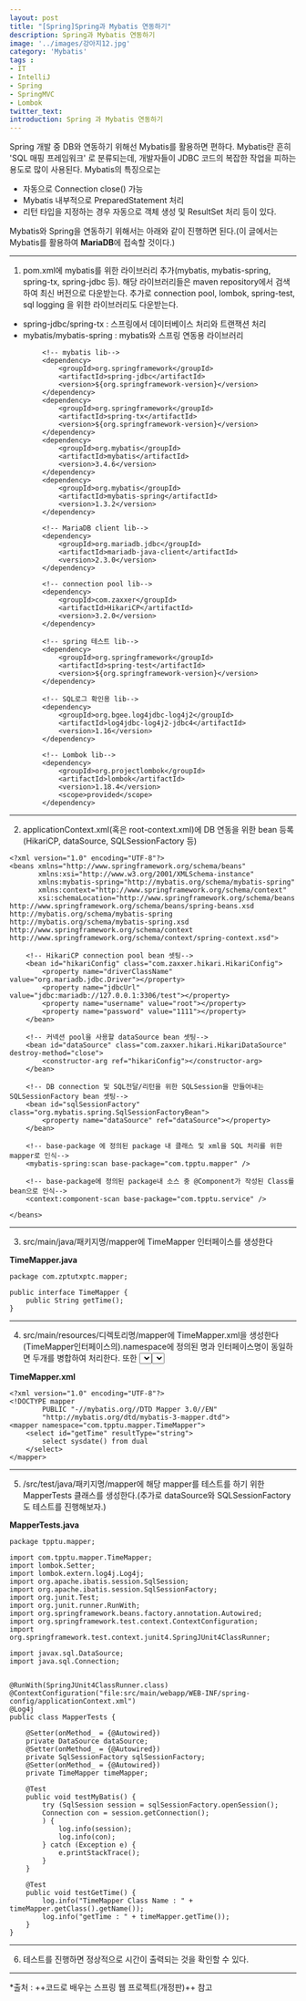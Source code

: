 ```yaml
---
layout: post
title: "[Spring]Spring과 Mybatis 연동하기"
description: Spring과 Mybatis 연동하기
image: '../images/강아지12.jpg'
category: 'Mybatis'
tags : 
- IT
- IntelliJ
- Spring
- SpringMVC
- Lombok
twitter_text: 
introduction: Spring 과 Mybatis 연동하기
---
```


Spring 개발 중 DB와 연동하기 위해선 Mybatis를 활용하면 편하다.
Mybatis란 흔히 'SQL 매핑 프레임워크' 로 분류되는데, 개발자들이 JDBC 코드의 복잡한 작업을 피하는 용도로 많이 사용된다.
Mybatis의 특징으로는
- 자동으로 Connection close() 가능
- Mybatis 내부적으로 PreparedStatement 처리
- 리턴 타입을 지정하는 경우 자동으로 객체 생성 및 ResultSet 처리
등이 있다.



Mybatis와 Spring을 연동하기 위해서는 아래와 같이 진행하면 된다.(이 글에서는 Mybatis를 활용하여 **MariaDB**에 접속할 것이다.)

_ _ _


1) pom.xml에 mybatis를 위한 라이브러리 추가(mybatis, mybatis-spring, spring-tx, spring-jdbc 등). 해당 라이브러리들은 maven repository에서 검색하여 최신 버전으로 다운받는다. 추가로 connection pool, lombok, spring-test, sql logging 을 위한 라이브러리도 다운받는다. 
- spring-jdbc/spring-tx : 스프링에서 데이터베이스 처리와 트랜잭션 처리
- mybatis/mybatis-spring : mybatis와 스프링 연동용 라이브러리
```
        <!-- mybatis lib-->
        <dependency>
            <groupId>org.springframework</groupId>
            <artifactId>spring-jdbc</artifactId>
            <version>${org.springframework-version}</version>
        </dependency>
        <dependency>
            <groupId>org.springframework</groupId>
            <artifactId>spring-tx</artifactId>
            <version>${org.springframework-version}</version>
        </dependency>
        <dependency>
            <groupId>org.mybatis</groupId>
            <artifactId>mybatis</artifactId>
            <version>3.4.6</version>
        </dependency>
        <dependency>
            <groupId>org.mybatis</groupId>
            <artifactId>mybatis-spring</artifactId>
            <version>1.3.2</version>
        </dependency>

        <!-- MariaDB client lib-->
        <dependency>
            <groupId>org.mariadb.jdbc</groupId>
            <artifactId>mariadb-java-client</artifactId>
            <version>2.3.0</version>
        </dependency>

        <!-- connection pool lib-->
        <dependency>
            <groupId>com.zaxxer</groupId>
            <artifactId>HikariCP</artifactId>
            <version>3.2.0</version>
        </dependency>

        <!-- spring 테스트 lib-->
        <dependency>
            <groupId>org.springframework</groupId>
            <artifactId>spring-test</artifactId>
            <version>${org.springframework-version}</version>
        </dependency>

        <!-- SQL로그 확인용 lib-->
        <dependency>
            <groupId>org.bgee.log4jdbc-log4j2</groupId>
            <artifactId>log4jdbc-log4j2-jdbc4</artifactId>
            <version>1.16</version>
        </dependency>

        <!-- Lombok lib-->
        <dependency>
            <groupId>org.projectlombok</groupId>
            <artifactId>lombok</artifactId>
            <version>1.18.4</version>
            <scope>provided</scope>
        </dependency>
```







_ _ _



2) applicationContext.xml(혹은 root-context.xml)에 DB 연동을 위한 bean 등록(HikariCP, dataSource, SQLSessionFactory 등)
```
<?xml version="1.0" encoding="UTF-8"?>
<beans xmlns="http://www.springframework.org/schema/beans"
       xmlns:xsi="http://www.w3.org/2001/XMLSchema-instance"
       xmlns:mybatis-spring="http://mybatis.org/schema/mybatis-spring"
       xmlns:context="http://www.springframework.org/schema/context"
       xsi:schemaLocation="http://www.springframework.org/schema/beans http://www.springframework.org/schema/beans/spring-beans.xsd http://mybatis.org/schema/mybatis-spring http://mybatis.org/schema/mybatis-spring.xsd http://www.springframework.org/schema/context http://www.springframework.org/schema/context/spring-context.xsd">

    <!-- HikariCP connection pool bean 셋팅-->
    <bean id="hikariConfig" class="com.zaxxer.hikari.HikariConfig">
        <property name="driverClassName" value="org.mariadb.jdbc.Driver"></property>
        <property name="jdbcUrl" value="jdbc:mariadb://127.0.0.1:3306/test"></property>
        <property name="username" value="root"></property>
        <property name="password" value="1111"></property>
    </bean>

    <!-- 커넥션 pool을 사용할 dataSource bean 셋팅-->
    <bean id="dataSource" class="com.zaxxer.hikari.HikariDataSource" destroy-method="close">
        <constructor-arg ref="hikariConfig"></constructor-arg>
    </bean>

    <!-- DB connection 및 SQL전달/리턴을 위한 SQLSession을 만들어내는 SQLSessionFactory bean 셋팅-->
    <bean id="sqlSessionFactory" class="org.mybatis.spring.SqlSessionFactoryBean">
        <property name="dataSource" ref="dataSource"></property>
    </bean>

    <!-- base-package 에 정의된 package 내 클래스 및 xml을 SQL 처리를 위한 mapper로 인식-->
    <mybatis-spring:scan base-package="com.tpptu.mapper" />

    <!-- base-package에 정의된 package내 소스 중 @Component가 작성된 Class를 bean으로 인식-->
    <context:component-scan base-package="com.tpptu.service" />

</beans>
```







_ _ _



3) src/main/java/패키지명/mapper에 TimeMapper 인터페이스를 생성한다

**TimeMapper.java**
```
package com.zptutxptc.mapper;

public interface TimeMapper {
    public String getTime();
}

```






_ _ _


4) src/main/resources/디렉토리명/mapper에 TimeMapper.xml을 생성한다(TimeMapper인터페이스의).namespace에 정의된 명과 인터페이스명이 동일하면 두개를 병합하여 처리한다. 또한 <select> 태그의 id속성의 값은 인터페이스의 메서드와 동일하게 맞춰야 한다. 그리고 <select>태그의 resultType도 인터페이스의 메서드의 리턴타입과 동일해야 한다.

**TimeMapper.xml**
```
<?xml version="1.0" encoding="UTF-8"?>
<!DOCTYPE mapper
        PUBLIC "-//mybatis.org//DTD Mapper 3.0//EN"
        "http://mybatis.org/dtd/mybatis-3-mapper.dtd">
<mapper namespace="com.tpptu.mapper.TimeMapper">
    <select id="getTime" resultType="string">
        select sysdate() from dual
    </select>
</mapper>
```







_ _ _


5) /src/test/java/패키지명/mapper에 해당 mapper를 테스트를 하기 위한 MapperTests 클래스를 생성한다.(추가로 dataSource와 SQLSessionFactory도 테스트를 진행해보자.)


**MapperTests.java**
```
package tpptu.mapper;

import com.tpptu.mapper.TimeMapper;
import lombok.Setter;
import lombok.extern.log4j.Log4j;
import org.apache.ibatis.session.SqlSession;
import org.apache.ibatis.session.SqlSessionFactory;
import org.junit.Test;
import org.junit.runner.RunWith;
import org.springframework.beans.factory.annotation.Autowired;
import org.springframework.test.context.ContextConfiguration;
import org.springframework.test.context.junit4.SpringJUnit4ClassRunner;

import javax.sql.DataSource;
import java.sql.Connection;


@RunWith(SpringJUnit4ClassRunner.class)
@ContextConfiguration("file:src/main/webapp/WEB-INF/spring-config/applicationContext.xml")
@Log4j
public class MapperTests {

    @Setter(onMethod_ = {@Autowired})
    private DataSource dataSource;
    @Setter(onMethod_ = {@Autowired})
    private SqlSessionFactory sqlSessionFactory;
    @Setter(onMethod_ = {@Autowired})
    private TimeMapper timeMapper;

    @Test
    public void testMyBatis() {
        try (SqlSession session = sqlSessionFactory.openSession();
        Connection con = session.getConnection();
        ) {
            log.info(session);
            log.info(con);
        } catch (Exception e) {
            e.printStackTrace();
        }
    }

    @Test
    public void testGetTime() {
        log.info("TimeMapper Class Name : " + timeMapper.getClass().getName());
        log.info("getTime : " + timeMapper.getTime());
    }
}

```





_ _ _


6) 테스트를 진행하면 정상적으로 시간이 출력되는 것을 확인할 수 있다.






_ _ _





*출처 : ++코드로 배우는 스프링 웹 프로젝트(개정판)++ 참고
